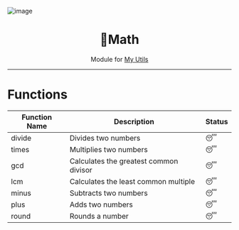 ![image](https://github.com/user-attachments/assets/b3423903-f9bb-4d8e-ad3d-8cb2db176375)

<h1 align="center">🧮Math</h1>
<p align="center">Module for <a href="https://github.com/INeedJobToStartWork/MyUtilia">My Utils</a></p>
<hr/>

# Functions

| Function Name | Description                            | Status |
| ------------- | -------------------------------------- | ------ |
| divide        | Divides two numbers                    | 😴     |
| times         | Multiplies two numbers                 | 😴     |
| gcd           | Calculates the greatest common divisor | 😴     |
| lcm           | Calculates the least common multiple   | 😴     |
| minus         | Subtracts two numbers                  | 😴     |
| plus          | Adds two numbers                       | 😴     |
| round         | Rounds a number                        | 😴     |
